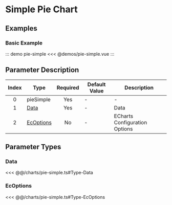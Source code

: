 # Simple Pie Chart

<chart-tags />

## Examples

### Basic Example

::: demo pie-simple
<<< @demos/pie-simple.vue
:::

## Parameter Description

| Index | Type                    | Required | Default Value | Description                   |
| :---: | ----------------------- | :------: | ------------- | ----------------------------- |
|   0   | pieSimple               |   Yes    | -             | -                             |
|   1   | [Data](#data)           |   Yes    | -             | Data                          |
|   2   | [EcOptions](#ecoptions) |    No    | -             | ECharts Configuration Options |

## Parameter Types

### Data
<<< @@/charts/pie-simple.ts#Type-Data

### EcOptions
<<< @@/charts/pie-simple.ts#Type-EcOptions
